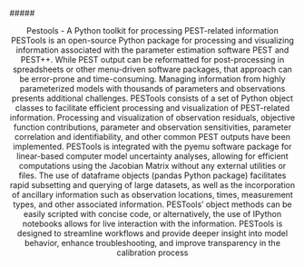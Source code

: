 #####<center>Pestools - A Python toolkit for processing PEST-related information
PESTools is an open-source Python package for processing and visualizing information associated with the parameter estimation software PEST and PEST++. While PEST output can be reformatted for post-processing in spreadsheets or other menu-driven software packages, that approach can be error-prone and time-consuming. Managing information from highly parameterized models with thousands of parameters and observations presents additional challenges. PESTools consists of a set of Python object classes to facilitate efficient processing and visualization of PEST-related information. Processing and visualization of observation residuals, objective function contributions, parameter and observation sensitivities, parameter correlation and identifiability, and other common PEST outputs have been implemented. PESTools is integrated with the pyemu software package for linear-based computer model uncertainty analyses, allowing for efficient computations using the Jacobian Matrix without any external utilities or files. The use of dataframe objects (pandas Python package) facilitates rapid subsetting and querying of large datasets, as well as the incorporation of ancillary information such as observation locations, times, measurement types, and other associated information. PESTools’ object methods can be easily scripted with concise code, or alternatively, the use of IPython notebooks allows for live interaction with the information. PESTools is designed to streamline workflows and provide deeper insight into model behavior, enhance troubleshooting, and improve transparency in the calibration process
  
